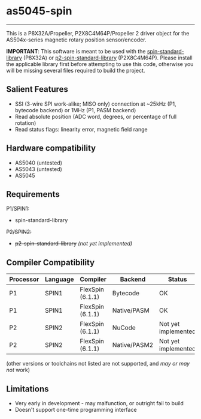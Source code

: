 # as5045-spin 
--------------

This is a P8X32A/Propeller, P2X8C4M64P/Propeller 2 driver object for the AS504x-series magnetic rotary position sensor/encoder.

**IMPORTANT**: This software is meant to be used with the [spin-standard-library](https://github.com/avsa242/spin-standard-library) (P8X32A) or [p2-spin-standard-library](https://github.com/avsa242/p2-spin-standard-library) (P2X8C4M64P). Please install the applicable library first before attempting to use this code, otherwise you will be missing several files required to build the project.


## Salient Features

* SSI (3-wire SPI work-alike; MISO only) connection at ~25kHz (P1, bytecode backend) or 1MHz (P1, PASM backend)
* Read absolute position (ADC word, degrees, or percentage of full rotation)
* Read status flags: linearity error, magnetic field range


## Hardware compatibility

* AS5040 (untested)
* AS5043 (untested)
* AS5045


## Requirements

P1/SPIN1:
* spin-standard-library

~~P2/SPIN2:~~
* ~~p2-spin-standard-library~~ _(not yet implemented)_


## Compiler Compatibility

| Processor | Language | Compiler               | Backend      | Status                |
|-----------|----------|------------------------|--------------|-----------------------|
| P1        | SPIN1    | FlexSpin (6.1.1)       | Bytecode     | OK                    |
| P1        | SPIN1    | FlexSpin (6.1.1)       | Native/PASM  | OK                    |
| P2        | SPIN2    | FlexSpin (6.1.1)       | NuCode       | Not yet implemented   |
| P2        | SPIN2    | FlexSpin (6.1.1)       | Native/PASM2 | Not yet implemented   |

(other versions or toolchains not listed are not supported, and _may or may not_ work)


## Limitations

* Very early in development - may malfunction, or outright fail to build
* Doesn't support one-time programming interface
